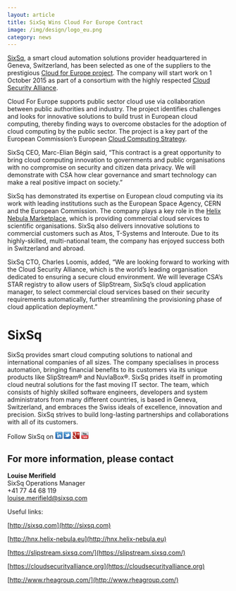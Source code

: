```yaml
---
layout: article
title: SixSq Wins Cloud For Europe Contract
image: /img/design/logo_eu.png
category: news
---
```

 
[SixSq](http://sixsq.com), a smart cloud automation solutions provider headquartered in Geneva, Switzerland, has been selected as one of the suppliers to the prestigious [Cloud for Europe project](http://www.cloudforeurope.eu).  The company will start work on 1 October 2015 as part of a consortium with the highly respected [Cloud Security Alliance](https://cloudsecurityalliance.org). 

Cloud For Europe supports public sector cloud use via collaboration between public authorities and industry. The project identifies challenges and looks for innovative solutions to build trust in European cloud computing, thereby finding ways to overcome obstacles for the adoption of cloud computing by the public sector.  The project is a key part of the European Commission’s European [Cloud Computing Strategy](http://ec.europa.eu/digital-agenda/en/european-cloud-initiative).

SixSq CEO, Marc-Elian Bégin said, “This contract is a great opportunity to bring cloud computing innovation to governments and public organisations with no compromise on security and citizen data privacy.  We will demonstrate with CSA how clear governance and smart technology can make a real positive impact on society.” 

SixSq has demonstrated its expertise on European cloud computing via its work with leading institutions such as the European Space Agency, CERN and the European Commission.  The company plays a key role in the [Helix Nebula Marketplace](http://www.helix-nebula.eu/), which is providing commercial cloud services to scientific organisations. SixSq also delivers innovative solutions to commercial customers such as Atos, T-Systems and Interoute. Due to its highly-skilled, multi-national team, the company has enjoyed success both in Switzerland and abroad.

SixSq CTO, Charles Loomis, added, “We are looking forward to working with the Cloud Security Alliance, which is the world’s leading organisation dedicated to ensuring a secure cloud environment. We will leverage CSA’s STAR registry to allow users of SlipStream, SixSq’s cloud application manager, to select commercial cloud services based on their security requirements automatically, further streamlining the provisioning phase of cloud application deployment.”

SixSq
=====

SixSq provides smart cloud computing solutions to national and international companies of all sizes. The company specialises in process automation, bringing financial benefits to its customers via its unique products like SlipStream® and NuvlaBox®. SixSq prides itself in promoting cloud neutral solutions for the fast moving IT sector. The team, which consists of highly skilled software engineers, developers and system administrators from many different countries, is based in Geneva, Switzerland, and embraces the Swiss ideals of excellence, innovation and precision. SixSq strives to build long-lasting partnerships and collaborations with all of its customers. 


Follow SixSq on
<a href="http://linkedin.com/company/sixsq"><img src="/img/design/linkedin_small.png" alt="LinkedIn" width="16" /></a> <a href="http://twitter.com/@sixsq"><img src="/img/design/twitter_small.png" alt="Twitter" width="16" /></a> <a href="http://plus.google.com/+sixsq"><img src="/img/design/google_plus_small.png" alt="Google+" width="16" /></a> <a href="https://www.youtube.com/channel/UCGYw3n7c-QsDtsVH32By1-g"><img src="/img/design/youtube_small.png" alt="Youtube" width="16"/></a>


For more information, please contact
----


**Louise Merifield**  
SixSq Operations Manager  
+41 77 44 68 119  
[louise.merifield@sixsq.com](mailto:louise.merifield@sixsq.com)

Useful links:

[http://sixsq.com](http://sixsq.com) 

[http://hnx.helix-nebula.eu](http://hnx.helix-nebula.eu)

[https://slipstream.sixsq.com/](https://slipstream.sixsq.com/)

[https://cloudsecurityalliance.org](https://cloudsecurityalliance.org)

[http://www.rheagroup.com/](http://www.rheagroup.com/)


